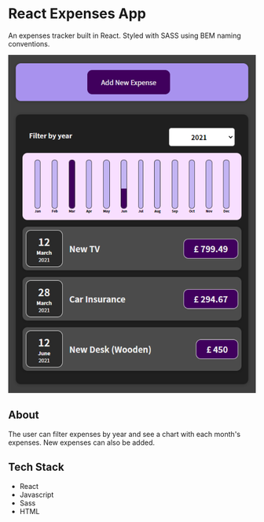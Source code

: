 # React Expenses App 

An expenses tracker built in React. Styled with SASS using BEM naming conventions.

![Expenses tracker app](https://github.com/AdamDCosta/expenses-tracker/blob/main/src/assets/images/expenses-tracker.png)

## About

The user can filter expenses by year and see a chart with each month's expenses. New expenses can also be added.

## Tech Stack

- React     
- Javascript    
- Sass
- HTML
